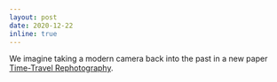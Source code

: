 ```yaml
---
layout: post
date: 2020-12-22
inline: true
---
```


We imagine taking a modern camera back into the past in a new paper <a href="https://time-travel-rephotography.github.io" target="_blank">Time-Travel Rephotography</a>.